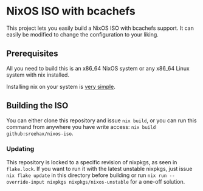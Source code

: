 # NixOS ISO with bcachefs
This project lets you easily build a NixOS ISO with bcachefs support. It can easily be modified to change the configuration to your liking.

## Prerequisites
All you need to build this is an x86_64 NixOS system or any x86_64 Linux system with nix installed.

Installing nix on your system is [very simple](https://zero-to-nix.com/start/install).

## Building the ISO
You can either clone this repository and issue `nix build`, or you can run this command from anywhere you have write access: `nix build github:sreehax/nixos-iso`.

### Updating
This repository is locked to a specific revision of nixpkgs, as seen in `flake.lock`. If you want to run it with the latest unstable nixpkgs, just issue `nix flake update` in this directory before building or run `nix run --override-input nixpkgs nixpkgs/nixos-unstable` for a one-off solution.
